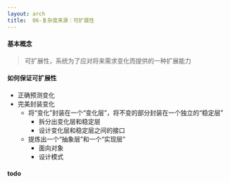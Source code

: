 ```yaml
---
layout: arch
title:  06-复杂度来源：可扩展性
---
```


#### 基本概念

> 可扩展性，系统为了应对将来需求变化而提供的一种扩展能力

#### 如何保证可扩展性

* 正确预测变化
* 完美封装变化
    * 将“变化”封装在一个“变化层”，将不变的部分封装在一个独立的“稳定层”
        * 拆分出变化层和稳定层
        * 设计变化层和稳定层之间的接口
    * 提炼出一个“抽象层”和一个“实现层”
        * 面向对象
        * 设计模式

#### todo

